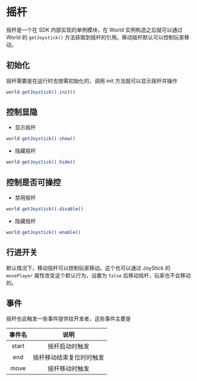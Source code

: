 # 摇杆

摇杆是一个在 SDK 内部实现的单例模块，在 World 实例构造之后就可以通过 World 的 `getJoystick()` 方法获取到摇杆的引用。移动摇杆默认可以控制玩家移动。

## 初始化

摇杆需要是在运行时去按需初始化的，调用 init 方法就可以显示摇杆并操作

```ts
world.getJoystick().init()
```

## 控制显隐

- 显示摇杆

```ts
world.getJoystick().show()
```

- 隐藏摇杆

```ts
world.getJoystick().hide()
```

## 控制是否可操控

- 禁用摇杆

```ts
world.getJoystick().disable()
```

- 隐藏摇杆

```ts
world.getJoystick().enable()
```

## 行进开关

默认情况下，移动摇杆可以控制玩家移动。这个也可以通过 JoyStick 的 `movePlayer` 属性改变这个默认行为，设置为 `false` 后移动摇杆，玩家也不会移动的。

## 事件

摇杆也会触发一些事件提供给开发者，这些事件主要是

| 事件名 |           说明           |
| :----: | :----------------------: |
| start  |      摇杆启动时触发      |
|  end   | 摇杆移动结束复位时时触发 |
|  move  |      摇杆移动时触发      |
